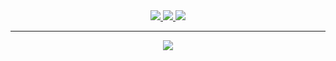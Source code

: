 <div align="center">
  
  <a href="https://github.com/itislu">
    <img
        src="https://github-readme-stats.vercel.app/api?username=itislu&rank_icon=percentile&show=reviews,prs_merged_percentage&hide=commits&show_icons=true&hide_border=true&border_radius=5.5&theme=ambient_gradient&bg_color=DEG,7a1406,de9917&card_width=700"
    >
  </a>
  
  <a href="https://github.com/itislu">
    <img
        src="https://github-profile-summary-cards.vercel.app/api/cards/profile-details?username=itislu&theme=moltack"
    >
  </a>

  <a href="https://github.com/itislu?tab=repositories">
    <img
        src="https://github-readme-stats.vercel.app/api/top-langs/?username=itislu&langs_count=20&layout=compact&hide_border=true&border_radius=5.5&show_icons=true&theme=ambient_gradient&bg_color=DEG,7a1406,de9917&card_width=700"
    >
  </a>

---

  <a href="https://github.com/itislu">
    <img
        src="https://komarev.com/ghpvc/?username=itislu&style=for-the-badge&color=86092c"
    >
  </a>
  
</div>
